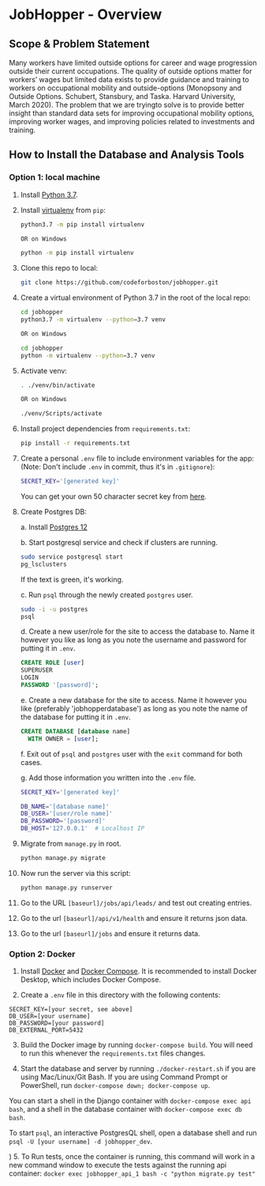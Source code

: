 # JobHopper - Overview

## Scope & Problem Statement

Many workers have limited outside options for career and wage progression outside their current occupations. The quality of outside options matter for workers’ wages but limited data exists to provide guidance and training to workers on occupational mobility and outside-options (Monopsony and Outside Options. Schubert, Stansbury, and Taska. Harvard University, March 2020). The problem that we are tryingto solve is to provide better insight than standard data sets for improving occupational mobility options, improving worker wages, and improving policies related to investments and training.

## How to Install the Database and Analysis Tools

### Option 1: local machine

1. Install [Python 3.7](https://www.python.org/downloads/release/python-378/).

2. Install [virtualenv](https://pypi.org/project/virtualenv/) from `pip`:

   ```sh
   python3.7 -m pip install virtualenv

   OR on Windows

   python -m pip install virtualenv
   ```

3. Clone this repo to local:
   ```sh
   git clone https://github.com/codeforboston/jobhopper.git
   ```
4. Create a virtual environment of Python 3.7 in the root of the local repo:

   ```sh
   cd jobhopper
   python3.7 -m virtualenv --python=3.7 venv

   OR on Windows

   cd jobhopper
   python -m virtualenv --python=3.7 venv
   ```

5. Activate venv:

   ```sh
   . ./venv/bin/activate

   OR on Windows

   ./venv/Scripts/activate
   ```

6. Install project dependencies from `requirements.txt`:
   ```sh
   pip install -r requirements.txt
   ```
7. Create a personal `.env` file to include environment variables for the app:
   (Note: Don't include `.env` in commit, thus it's in `.gitignore`):

   ```sh
   SECRET_KEY='[generated key]'
   ```

   You can get your own 50 character secret key from [here](https://miniwebtool.com/django-secret-key-generator/).

8. Create Postgres DB:

   a. Install [Postgres 12](https://www.postgresql.org/download/)

   b. Start postgresql service and check if clusters are running.

   ```sh
   sudo service postgresql start
   pg_lsclusters
   ```

   If the text is green, it's working.

   c. Run `psql` through the newly created `postgres` user.

   ```sh
   sudo -i -u postgres
   psql
   ```

   d. Create a new user/role for the site to access the database to. Name it
   however you like as long as you note the username and password for putting
   it in `.env`.

   ```sql
   CREATE ROLE [user]
   SUPERUSER
   LOGIN
   PASSWORD '[password]';
   ```

   e. Create a new database for the site to access. Name it however you like
   (preferably 'jobhopperdatabase') as long as you note the name of the
   database for putting it in `.env`.

   ```sql
   CREATE DATABASE [database name]
     WITH OWNER = [user];
   ```

   f. Exit out of `psql` and `postgres` user with the `exit` command for both
   cases.

   g. Add those information you written into the `.env` file.

   ```sh
   SECRET_KEY='[generated key]'

   DB_NAME='[database name]'
   DB_USER='[user/role name]'
   DB_PASSWORD='[password]'
   DB_HOST='127.0.0.1'  # Localhost IP
   ```

9. Migrate from `manage.py` in root.

   ```sh
   python manage.py migrate
   ```

10. Now run the server via this script:

    ```sh
    python manage.py runserver
    ```

11. Go to the URL `[baseurl]/jobs/api/leads/` and test out creating entries.
12. Go to the url `[baseurl]/api/v1/health` and ensure it returns json data.
13. Go to the url `[baseurl]/jobs` and ensure it returns data.

### Option 2: Docker

1. Install [Docker](https://docs.docker.com/get-docker/) and [Docker Compose](https://docs.docker.com/compose/install/). It is recommended to install Docker Desktop, which includes Docker Compose.

2. Create a `.env` file in this directory with the following contents:

```
SECRET_KEY=[your secret, see above]
DB_USER=[your username]
DB_PASSWORD=[your password]
DB_EXTERNAL_PORT=5432
```

3. Build the Docker image by running `docker-compose build`. You will need to run this whenever the `requirements.txt` files changes.

4. Start the database and server by running `./docker-restart.sh` if you are using Mac/Linux/Git Bash. If you are using Command Prompt or PowerShell, run `docker-compose down; docker-compose up`.

You can start a shell in the Django container with `docker-compose exec api bash`, and a shell in the database container with `docker-compose exec db bash`.

To start `psql`, an interactive PostgresQL shell, open a database shell and run `psql -U [your username] -d jobhopper_dev`.

) 5. To Run tests, once the container is running, this command will work in a new command window to execute the tests against the running api container:
`docker exec jobhopper_api_1 bash -c "python migrate.py test"`
